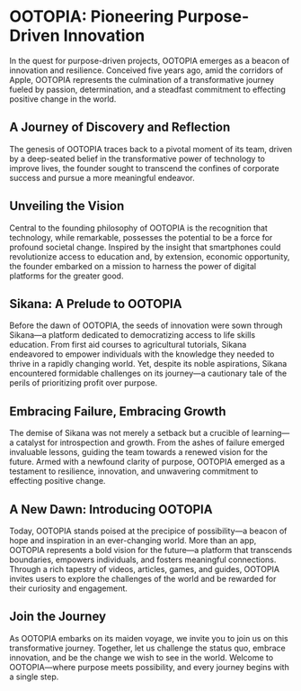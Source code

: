 # OOTOPIA: Pioneering Purpose-Driven Innovation

In the quest for purpose-driven projects, OOTOPIA emerges as a beacon of innovation and resilience. Conceived five years ago, amid the corridors of Apple, OOTOPIA represents the culmination of a transformative journey fueled by passion, determination, and a steadfast commitment to effecting positive change in the world.

## A Journey of Discovery and Reflection

The genesis of OOTOPIA traces back to a pivotal moment of its team, driven by a deep-seated belief in the transformative power of technology to improve lives, the founder sought to transcend the confines of corporate success and pursue a more meaningful endeavor.

## Unveiling the Vision

Central to the founding philosophy of OOTOPIA is the recognition that technology, while remarkable, possesses the potential to be a force for profound societal change. Inspired by the insight that smartphones could revolutionize access to education and, by extension, economic opportunity, the founder embarked on a mission to harness the power of digital platforms for the greater good.

## Sikana: A Prelude to OOTOPIA

Before the dawn of OOTOPIA, the seeds of innovation were sown through Sikana—a platform dedicated to democratizing access to life skills education. From first aid courses to agricultural tutorials, Sikana endeavored to empower individuals with the knowledge they needed to thrive in a rapidly changing world. Yet, despite its noble aspirations, Sikana encountered formidable challenges on its journey—a cautionary tale of the perils of prioritizing profit over purpose.

## Embracing Failure, Embracing Growth

The demise of Sikana was not merely a setback but a crucible of learning—a catalyst for introspection and growth. From the ashes of failure emerged invaluable lessons, guiding the team towards a renewed vision for the future. Armed with a newfound clarity of purpose, OOTOPIA emerged as a testament to resilience, innovation, and unwavering commitment to effecting positive change.

## A New Dawn: Introducing OOTOPIA

Today, OOTOPIA stands poised at the precipice of possibility—a beacon of hope and inspiration in an ever-changing world. More than an app, OOTOPIA represents a bold vision for the future—a platform that transcends boundaries, empowers individuals, and fosters meaningful connections. Through a rich tapestry of videos, articles, games, and guides, OOTOPIA invites users to explore the challenges of the world and be rewarded for their curiosity and engagement.

## Join the Journey

As OOTOPIA embarks on its maiden voyage, we invite you to join us on this transformative journey. Together, let us challenge the status quo, embrace innovation, and be the change we wish to see in the world. Welcome to OOTOPIA—where purpose meets possibility, and every journey begins with a single step.